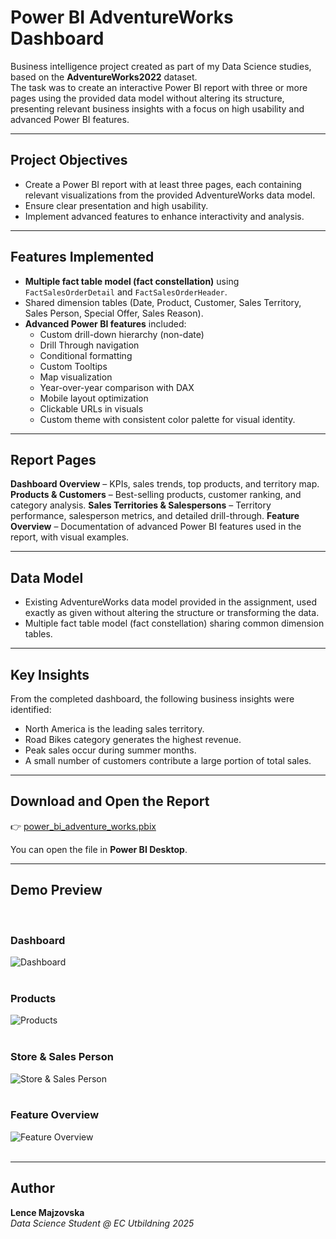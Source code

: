 # Power BI AdventureWorks Dashboard

Business intelligence project created as part of my Data Science studies, based on the **AdventureWorks2022** dataset.  
The task was to create an interactive Power BI report with three or more pages using the provided data model without altering its structure, presenting relevant business insights with a focus on high usability and advanced Power BI features.

---

## Project Objectives
- Create a Power BI report with at least three pages, each containing relevant visualizations from the provided AdventureWorks data model.
- Ensure clear presentation and high usability.
- Implement advanced features to enhance interactivity and analysis.

---

## Features Implemented
- **Multiple fact table model (fact constellation)** using `FactSalesOrderDetail` and `FactSalesOrderHeader`.
- Shared dimension tables (Date, Product, Customer, Sales Territory, Sales Person, Special Offer, Sales Reason).
- **Advanced Power BI features** included:
  - Custom drill-down hierarchy (non-date)
  - Drill Through navigation
  - Conditional formatting
  - Custom Tooltips
  - Map visualization
  - Year-over-year comparison with DAX
  - Mobile layout optimization
  - Clickable URLs in visuals
  - Custom theme with consistent color palette for visual identity.

---

## Report Pages
**Dashboard Overview** – KPIs, sales trends, top products, and territory map.
**Products & Customers** – Best-selling products, customer ranking, and category analysis.
**Sales Territories & Salespersons** – Territory performance, salesperson metrics, and detailed drill-through.
**Feature Overview** – Documentation of advanced Power BI features used in the report, with visual examples.

---

## Data Model
- Existing AdventureWorks data model provided in the assignment, used exactly as given without altering the structure or transforming the data.
- Multiple fact table model (fact constellation) sharing common dimension tables.

---

## Key Insights
From the completed dashboard, the following business insights were identified:
- North America is the leading sales territory.
- Road Bikes category generates the highest revenue.
- Peak sales occur during summer months.
- A small number of customers contribute a large portion of total sales.

---

## Download and Open the Report

👉 [power_bi_adventure_works.pbix](./power_bi_adventure_works.pbix)  

You can open the file in **Power BI Desktop**.

---

## Demo Preview  
<br>

### Dashboard  
![Dashboard](images/dashboard.png)  
<br>

### Products 
![Products](images/products.png)  
<br>

### Store & Sales Person  
![Store & Sales Person](images/store_sales_person.png)  
<br>

### Feature Overview  
![Feature Overview](images/feature_overview.png)  
<br>

---

## Author  

**Lence Majzovska**  
*Data Science Student @ EC Utbildning 2025*  
